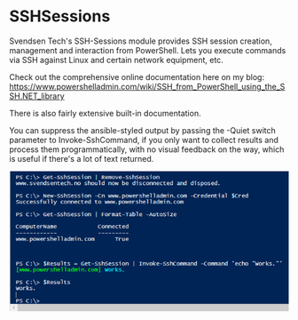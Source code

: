 # SSHSessions
Svendsen Tech's SSH-Sessions module provides SSH session creation, management and interaction from PowerShell. Lets you execute commands via SSH against Linux and certain network equipment, etc.

Check out the comprehensive online documentation here on my blog:
https://www.powershelladmin.com/wiki/SSH_from_PowerShell_using_the_SSH.NET_library 

There is also fairly extensive built-in documentation.

You can suppress the ansible-styled output by passing the -Quiet switch parameter to Invoke-SshCommand, if you only want to collect results and process them programmatically, with no visual feedback on the way, which is useful if there's a lot of text returned.

![alt tag](/PowerShell-SSH-Sessions-pipeline-support.png)
